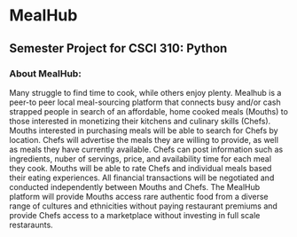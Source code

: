 # MealHub
## Semester Project for CSCI 310: Python

### About MealHub:  
<p>
    Many struggle to find time to cook, while others enjoy
plenty. Mealhub is a peer-to peer local meal-sourcing platform
that connects busy and/or cash strapped people in search
of an affordable, home cooked meals (Mouths) to those interested
in monetizing their kitchens and culinary skills (Chefs). Mouths
interested in purchasing meals will be able to search for Chefs
by location. Chefs will advertise the meals they are willing to provide,
as well as meals they have currently available. Chefs can post information
such as ingredients, nuber of servings, price, and availability time for each
meal they cook. Mouths will be able to rate Chefs and individual meals based
their eating experiences. All financial transactions will be negotiated and
conducted independently between Mouths and Chefs. The MealHub platform will provide Mouths access
rare authentic food from a diverse range of cultures and ethnicities without
paying restaurant premiums and provide Chefs access to a marketplace without
investing in full scale restaraunts.
</p>
